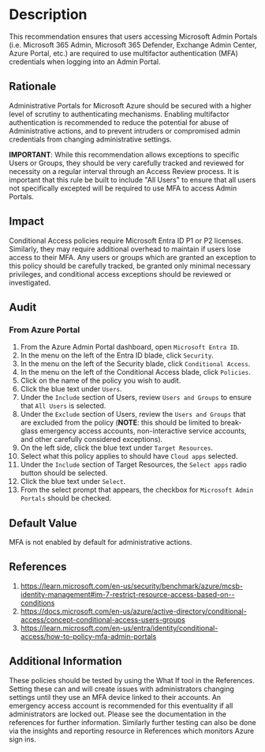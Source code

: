 # Description

This recommendation ensures that users accessing Microsoft Admin Portals (i.e. Microsoft 365 Admin, Microsoft 365 Defender, Exchange Admin Center, Azure Portal, etc.) are required to use multifactor authentication (MFA) credentials when logging into an Admin Portal.

## Rationale

Administrative Portals for Microsoft Azure should be secured with a higher level of scrutiny to authenticating mechanisms. Enabling multifactor authentication is recommended to reduce the potential for abuse of Administrative actions, and to prevent intruders or compromised admin credentials from changing administrative settings.

**IMPORTANT**: While this recommendation allows exceptions to specific Users or Groups, they should be very carefully tracked and reviewed for necessity on a regular interval through an Access Review process. It is important that this rule be built to include "All Users" to ensure that all users not specifically excepted will be required to use MFA to access Admin Portals.

## Impact

Conditional Access policies require Microsoft Entra ID P1 or P2 licenses. Similarly, they may require additional overhead to maintain if users lose access to their MFA. Any users or groups which are granted an exception to this policy should be carefully tracked, be granted only minimal necessary privileges, and conditional access exceptions should be reviewed or investigated.

## Audit

### From Azure Portal

1. From the Azure Admin Portal dashboard, open `Microsoft Entra ID`.
2. In the menu on the left of the Entra ID blade, click `Security`.
3. In the menu on the left of the Security blade, click `Conditional Access`.
4. In the menu on the left of the Conditional Access blade, click `Policies`.
5. Click on the name of the policy you wish to audit.
6. Click the blue text under `Users`.
7. Under the `Include` section of Users, review `Users and Groups` to ensure that `All Users` is selected.
8. Under the `Exclude` section of Users, review the `Users and Groups` that are excluded from the policy (**NOTE**: this should be limited to break-glass emergency access accounts, non-interactive service accounts, and other carefully considered exceptions).
9. On the left side, click the blue text under `Target Resources`.
10. Select what this policy applies to should have `Cloud apps` selected.
11. Under the `Include` section of Target Resources, the `Select apps` radio button should be selected.
12. Click the blue text under `Select`.
13. From the select prompt that appears, the checkbox for `Microsoft Admin Portals` should be checked.

## Default Value

MFA is not enabled by default for administrative actions.

## References

1. <https://learn.microsoft.com/en-us/security/benchmark/azure/mcsb-identity-management#im-7-restrict-resource-access-based-on--conditions>
2. <https://docs.microsoft.com/en-us/azure/active-directory/conditional-access/concept-conditional-access-users-groups>
3. <https://learn.microsoft.com/en-us/entra/identity/conditional-access/how-to-policy-mfa-admin-portals>

## Additional Information

These policies should be tested by using the What If tool in the References. Setting these can and will create issues with administrators changing settings until they use an MFA device linked to their accounts. An emergency access account is recommended for this eventuality if all administrators are locked out. Please see the documentation in the references for further information. Similarly further testing can also be done via the insights and reporting resource in References which monitors Azure sign ins.
